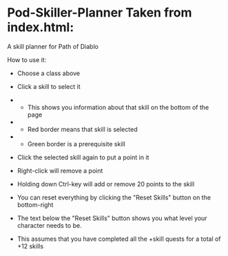﻿# Pod-Skiller-Planner Taken from index.html:
 
 
A skill planner for Path of Diablo

How to use it:
- Choose a class above

- Click a skill to select it
- - This shows you information about that skill on the bottom of the page
- - Red border means that skill is selected
- - Green border is a prerequisite skill

- Click the selected skill again to put a point in it

- Right-click will remove a point

- Holding down Ctrl-key will add or remove 20 points to the skill

- You can reset everything by clicking the "Reset Skills" button on the bottom-right

- The text below the "Reset Skills" button shows you what level your character needs to be.
- This assumes that you have completed all the +skill quests for a total of +12 skills
